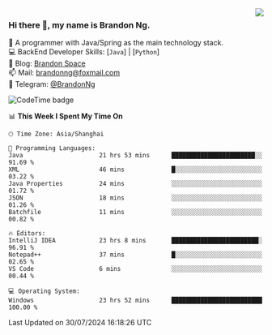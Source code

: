 <img  align="right" src="https://github-readme-stats-brandon0824.vercel.app/api/top-langs/?username=brandon0824&layout=compact">

### Hi there 👋, my name is Brandon Ng.

🌱 A programmer with Java/Spring as the main technology stack.  
💻 BackEnd Developer Skills: [`Java`] | [`Python`]  
📝 Blog: [Brandon Space](https://brandonng.tech)  
📫 Mail: brandonng@foxmail.com  
📰 Telegram: [@BrandonNg](https://t.me/BrandonNg24)  

![CodeTime badge](https://img.shields.io/endpoint?style=flat-square&url=https%3A%2F%2Fapi.codetime.dev%2Fshield%3Fid%3D128%26project%3D%26in%3D604800000)

<!--START_SECTION:waka-->
📊 **This Week I Spent My Time On** 

```text
🕑︎ Time Zone: Asia/Shanghai

💬 Programming Languages: 
Java                     21 hrs 53 mins      ███████████████████████░░   91.69 % 
XML                      46 mins             █░░░░░░░░░░░░░░░░░░░░░░░░   03.22 % 
Java Properties          24 mins             ░░░░░░░░░░░░░░░░░░░░░░░░░   01.72 % 
JSON                     18 mins             ░░░░░░░░░░░░░░░░░░░░░░░░░   01.26 % 
Batchfile                11 mins             ░░░░░░░░░░░░░░░░░░░░░░░░░   00.82 % 

🔥 Editors: 
IntelliJ IDEA            23 hrs 8 mins       ████████████████████████░   96.91 % 
Notepad++                37 mins             █░░░░░░░░░░░░░░░░░░░░░░░░   02.65 % 
VS Code                  6 mins              ░░░░░░░░░░░░░░░░░░░░░░░░░   00.44 % 

💻 Operating System: 
Windows                  23 hrs 52 mins      █████████████████████████   100.00 % 
```


 Last Updated on 30/07/2024 16:18:26 UTC
<!--END_SECTION:waka-->
